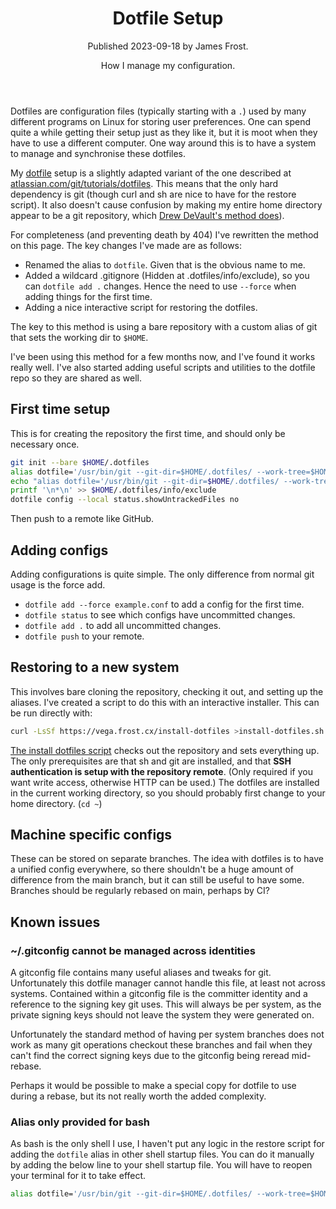 <header class="article-header">
    <h1>Dotfile Setup</h1>
    Published <time datetime="2023-09-18">2023-09-18</time> by James Frost.
    <p class="tagline">How I manage my configuration.</p>
</header>

Dotfiles are configuration files (typically starting with a `.`) used by many
different programs on Linux for storing user preferences. One can spend quite a
while getting their setup just as they like it, but it is moot when they have to
use a different computer. One way around this is to have a system to manage and
synchronise these dotfiles.

My
[dotfile](https://en.wikipedia.org/wiki/Hidden_file_and_hidden_directory#Unix_and_Unix-like_environments)
setup is a slightly adapted variant of the one described at
[atlassian.com/git/tutorials/dotfiles](https://www.atlassian.com/git/tutorials/dotfiles).
This means that the only hard dependency is git (though curl and sh are nice to
have for the restore script). It also doesn't cause confusion by making my
entire home directory appear to be a git repository, which [Drew DeVault's
method does](https://drewdevault.com/2019/12/30/dotfiles.html)).

For completeness (and preventing death by 404) I've rewritten the method on this
page. The key changes I've made are as follows:

* Renamed the alias to `dotfile`. Given that is the obvious name to me.
* Added a wildcard .gitignore (Hidden at .dotfiles/info/exclude), so you can
  `dotfile add .` changes. Hence the need to use `--force` when adding things
  for the first time.
* Adding a nice interactive script for restoring the dotfiles.

The key to this method is using a bare repository with a custom alias of git
that sets the working dir to `$HOME`.

I've been using this method for a few months now, and I've found it works really
well. I've also started adding useful scripts and utilities to the dotfile repo
so they are shared as well.

## First time setup

This is for creating the repository the first time, and should only be necessary
once.

```sh
git init --bare $HOME/.dotfiles
alias dotfile='/usr/bin/git --git-dir=$HOME/.dotfiles/ --work-tree=$HOME'
echo "alias dotfile='/usr/bin/git --git-dir=$HOME/.dotfiles/ --work-tree=$HOME'" >> $HOME/.bashrc
printf '\n*\n' >> $HOME/.dotfiles/info/exclude
dotfile config --local status.showUntrackedFiles no
```

Then push to a remote like GitHub.

## Adding configs
Adding configurations is quite simple. The only difference from normal git usage
is the force add.

* `dotfile add --force example.conf` to add a config for the first time.
* `dotfile status` to see which configs have uncommitted changes.
* `dotfile add .` to add all uncommitted changes.
* `dotfile push` to your remote.

## Restoring to a new system

This involves bare cloning the repository, checking it out, and setting up the
aliases. I've created a script to do this with an interactive installer. This can be run
directly with:

```sh
curl -LsSf https://vega.frost.cx/install-dotfiles >install-dotfiles.sh && sh install-dotfiles.sh
```

[The install dotfiles
script](https://gist.github.com/Fraetor/059207afa6a1791f480586cf52b19a76) checks
out the repository and sets everything up. The only prerequisites are that sh
and git are installed, and that **SSH authentication is setup with the
repository remote**. (Only required if you want write access, otherwise HTTP can
be used.) The dotfiles are installed in the current working directory, so you
should probably first change to your home directory. (`cd ~`)

<script src="https://gist.github.com/Fraetor/059207afa6a1791f480586cf52b19a76.js"></script>

## Machine specific configs

These can be stored on separate branches. The idea with dotfiles is to have a
unified config everywhere, so there shouldn't be a huge amount of difference
from the main branch, but it can still be useful to have some. Branches should
be regularly rebased on main, perhaps by CI?

## Known issues

### ~/.gitconfig cannot be managed across identities

A gitconfig file contains many useful aliases and tweaks for git. Unfortunately
this dotfile manager cannot handle this file, at least not across systems.
Contained within a gitconfig file is the committer identity and a reference to
the signing key git uses. This will always be per system, as the private signing
keys should not leave the system they were generated on.

Unfortunately the standard method of having per system branches does not work as
many git operations checkout these branches and fail when they can't find the
correct signing keys due to the gitconfig being reread mid-rebase.

Perhaps it would be possible to make a special copy for dotfile to use during a
rebase, but its not really worth the added complexity.

### Alias only provided for bash

As bash is the only shell I use, I haven't put any logic in the restore script
for adding the `dotfile` alias in other shell startup files. You can do it
manually by adding the below line to your shell startup file. You will have to
reopen your terminal for it to take effect.

```sh
alias dotfile='/usr/bin/git --git-dir=$HOME/.dotfiles/ --work-tree=$HOME'
```
